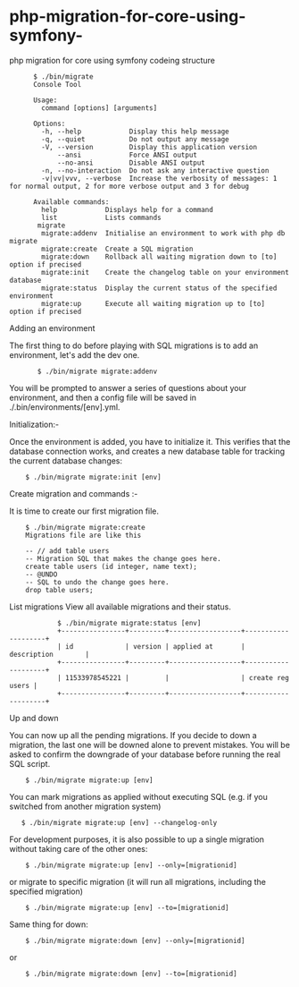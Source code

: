 # php-migration-for-core-using-symfony-
php migration for core using symfony  codeing structure 

  
          $ ./bin/migrate
          Console Tool

          Usage:
            command [options] [arguments]

          Options:
            -h, --help            Display this help message
            -q, --quiet           Do not output any message
            -V, --version         Display this application version
                --ansi            Force ANSI output
                --no-ansi         Disable ANSI output
            -n, --no-interaction  Do not ask any interactive question
            -v|vv|vvv, --verbose  Increase the verbosity of messages: 1 for normal output, 2 for more verbose output and 3 for debug

          Available commands:
            help            Displays help for a command
            list            Lists commands
           migrate
            migrate:addenv  Initialise an environment to work with php db migrate
            migrate:create  Create a SQL migration
            migrate:down    Rollback all waiting migration down to [to] option if precised
            migrate:init    Create the changelog table on your environment database
            migrate:status  Display the current status of the specified environment
            migrate:up      Execute all waiting migration up to [to] option if precised
 
Adding an environment

The first thing to do before playing with SQL migrations is to add an environment, let's add the dev one.

           $ ./bin/migrate migrate:addenv
You will be prompted to answer a series of questions about your environment, and then a config file will be saved in ./.bin/environments/[env].yml.


Initialization:-

Once the environment is added, you have to initialize it. This verifies that the database connection works, and creates a new database table for tracking the current database changes:

        $ ./bin/migrate migrate:init [env]
        
Create  migration and commands :-

 It is time to create our first migration file.

        $ ./bin/migrate migrate:create
        Migrations file are like this

        -- // add table users
        -- Migration SQL that makes the change goes here.
        create table users (id integer, name text);
        -- @UNDO
        -- SQL to undo the change goes here.
        drop table users;
        
        
 List migrations
View all available migrations and their status.

                $ ./bin/migrate migrate:status [env]
                +----------------+---------+------------------+--------------------+
                | id             | version | applied at       | description        |
                +----------------+---------+------------------+--------------------+
                | 11533978545221 |         |                  | create reg users |
                +----------------+---------+------------------+--------------------+
                
Up and down

You can now up all the pending migrations. If you decide to down a migration, the last one will be downed alone to prevent mistakes. You will be asked to confirm the downgrade of your database before running the real SQL script.

        $ ./bin/migrate migrate:up [env]
You can mark migrations as applied without executing SQL (e.g. if you switched from another migration system)

       $ ./bin/migrate migrate:up [env] --changelog-only
For development purposes, it is also possible to up a single migration without taking care of the other ones:

        $ ./bin/migrate migrate:up [env] --only=[migrationid]
or migrate to specific migration (it will run all migrations, including the specified migration)

        $ ./bin/migrate migrate:up [env] --to=[migrationid]
Same thing for down:

        $ ./bin/migrate migrate:down [env] --only=[migrationid]
or

        $ ./bin/migrate migrate:down [env] --to=[migrationid]


